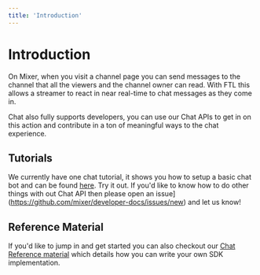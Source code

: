```yaml
---
title: 'Introduction'
---
```


# Introduction

On Mixer, when you visit a channel page you can send messages to the channel that all the viewers and the channel owner can read. With FTL this allows a streamer to react in near real-time to chat messages as they come in.

Chat also fully supports developers, you can use our Chat APIs to get in on this action and contribute in a ton of meaningful ways to the chat experience.

## Tutorials

We currently have one chat tutorial, it shows you how to setup a basic chat bot and can be found [here](/guides/chat/ChatBot). Try it out. If you'd like to know how to do other things with out Chat API then please open an issue](https://github.com/mixer/developer-docs/issues/new) and let us know!

## Reference Material

If you'd like to jump in and get started you can also checkout our [Chat Reference material](/reference/chat) which details how you can write your own SDK implementation.


